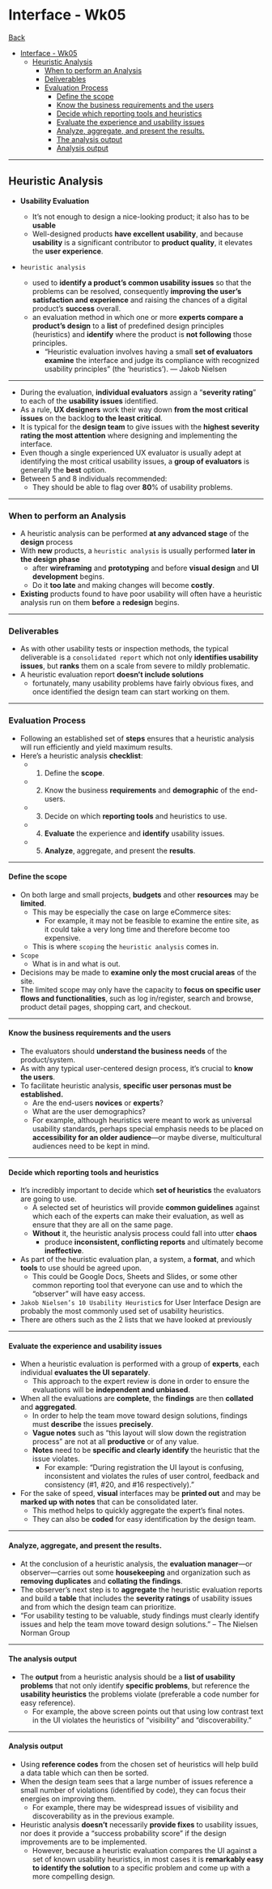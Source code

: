 # Interface - Wk05

[Back](../../interface.md)

- [Interface - Wk05](#interface---wk05)
  - [Heuristic Analysis](#heuristic-analysis)
    - [When to perform an Analysis](#when-to-perform-an-analysis)
    - [Deliverables](#deliverables)
    - [Evaluation Process](#evaluation-process)
      - [Define the scope](#define-the-scope)
      - [Know the business requirements and the users](#know-the-business-requirements-and-the-users)
      - [Decide which reporting tools and heuristics](#decide-which-reporting-tools-and-heuristics)
      - [Evaluate the experience and usability issues](#evaluate-the-experience-and-usability-issues)
      - [Analyze, aggregate, and present the results.](#analyze-aggregate-and-present-the-results)
      - [The analysis output](#the-analysis-output)
      - [Analysis output](#analysis-output)

---

## Heuristic Analysis

- **Usability Evaluation**

  - It’s not enough to design a nice-looking product; it also has to be **usable**
  - Well-designed products **have excellent usability**, and because **usability** is a significant contributor to **product quality**, it elevates the **user experience**.

- `heuristic analysis`
  - used to **identify a product’s common usability issues** so that the problems can be resolved, consequently **improving the user’s satisfaction and experience** and raising the chances of a digital product’s **success** overall.
  - an evaluation method in which one or more **experts compare a product’s design** to a **list** of predefined design principles (heuristics) and **identify** where the product is **not following** those principles.
    - “Heuristic evaluation involves having a small **set of evaluators examine** the interface and judge its compliance with recognized usability principles” (the ‘heuristics’). — Jakob Nielsen

---

- During the evaluation, **individual evaluators** assign a “**severity rating**” to each of the **usability issues** identified.
- As a rule, **UX designers** work their way down **from the most critical issues** on the backlog **to the least critical**.
- It is typical for the **design team** to give issues with the **highest severity rating the most attention** where designing and implementing the interface.
- Even though a single experienced UX evaluator is usually adept at identifying the most critical usability issues, a **group of evaluators** is generally the **best** option.
- Between 5 and 8 individuals recommended:
  - They should be able to flag over **80**% of usability problems.

---

### When to perform an Analysis

- A heuristic analysis can be performed **at any advanced stage** of the **design** process
- With **new** products, a `heuristic analysis` is usually performed **later in the design phase**
  - after **wireframing** and **prototyping** and before **visual design** and **UI development** begins.
  - Do it **too late** and making changes will become **costly**.
- **Existing** products found to have poor usability will often have a heuristic analysis run on them **before** a **redesign** begins.

---

### Deliverables

- As with other usability tests or inspection methods, the typical deliverable is a `consolidated report` which not only **identifies usability issues**, but **ranks** them on a scale from severe to mildly problematic.
- A heuristic evaluation report **doesn’t include solutions**
  - fortunately, many usability problems have fairly obvious fixes, and once identified the design team can start working on them.

---

### Evaluation Process

- Following an established set of **steps** ensures that a heuristic analysis will run efficiently and yield maximum results.
- Here’s a heuristic analysis **checklist**:
  - 1. Define the **scope**.
  - 2. Know the business **requirements** and **demographic** of the end-users.
  - 3. Decide on which **reporting tools** and heuristics to use.
  - 4. **Evaluate** the experience and **identify** usability issues.
  - 5. **Analyze**, aggregate, and present the **results**.

---

#### Define the scope

- On both large and small projects, **budgets** and other **resources** may be **limited**.
  - This may be especially the case on large eCommerce sites:
    - For example, it may not be feasible to examine the entire site, as it could take a very long time and therefore become too expensive.
  - This is where `scoping` the `heuristic analysis` comes in.
- `Scope`
  - What is in and what is out.
- Decisions may be made to **examine only the most crucial areas** of the site.
- The limited scope may only have the capacity to **focus on specific user flows and functionalities**, such as log in/register, search and browse, product detail pages, shopping cart, and checkout.

---

#### Know the business requirements and the users

- The evaluators should **understand the business needs** of the product/system.
- As with any typical user-centered design process, it’s crucial to **know the users**.
- To facilitate heuristic analysis, **specific user personas must be established.**
  - Are the end-users **novices** or **experts**?
  - What are the user demographics?
  - For example, although heuristics were meant to work as universal usability standards, perhaps special emphasis needs to be placed on **accessibility for an older audience**—or maybe diverse, multicultural audiences need to be kept in mind.

---

#### Decide which reporting tools and heuristics

- It’s incredibly important to decide which **set of heuristics** the evaluators are going to use.
  - A selected set of heuristics will provide **common guidelines** against which each of the experts can make their evaluation, as well as ensure that they are all on the same page.
  - **Without** it, the heuristic analysis process could fall into utter **chaos**
    - produce **inconsistent, conflicting reports** and ultimately become **ineffective**.
- As part of the heuristic evaluation plan, a system, a **format**, and which **tools** to use should be agreed upon.
  - This could be Google Docs, Sheets and Slides, or some other common reporting tool that everyone can use and to which the “observer” will have easy access.
- `Jakob Nielsen’s 10 Usability Heuristic`s for User Interface Design are probably the most commonly used set of usability heuristics.
- There are others such as the 2 lists that we have looked at previously

---

#### Evaluate the experience and usability issues

- When a heuristic evaluation is performed with a group of **experts**, each individual **evaluates the UI separately**.
  - This approach to the expert review is done in order to ensure the evaluations will be **independent and unbiased**.
- When all the evaluations are **complete**, the **findings** are then **collated** and **aggregated**.
  - In order to help the team move toward design solutions, findings must **describe** the issues **precisely**.
  - **Vague notes** such as “this layout will slow down the registration process” are not at all **productive** or of any value.
  - **Notes** need to be **specific and clearly identify** the heuristic that the issue violates.
    - For example: “During registration the UI layout is confusing, inconsistent and violates the rules of user control, feedback and consistency (#1, #20, and #16 respectively).”
- For the sake of speed, **visual** interfaces may be **printed out** and may be **marked up with notes** that can be consolidated later.
  - This method helps to quickly aggregate the expert’s final notes.
  - They can also be **coded** for easy identification by the design team.

---

#### Analyze, aggregate, and present the results.

- At the conclusion of a heuristic analysis, the **evaluation manager**—or observer—carries out some **housekeeping** and organization such as **removing duplicates** and **collating the findings**.
- The observer’s next step is to **aggregate** the heuristic evaluation reports and build a **table** that includes the **severity ratings** of usability issues and from which the design team can prioritize.
- “For usability testing to be valuable, study findings must clearly identify issues and help the team move toward design solutions.” – The Nielsen Norman Group

---

#### The analysis output

- The **output** from a heuristic analysis should be a **list of usability problems** that not only identify **specific problems**, but reference the **usability heuristics** the problems violate (preferable a code number for easy reference).
  - For example, the above screen points out that using low contrast text in the UI violates the heuristics of “visibility” and “discoverability.”

---

#### Analysis output

- Using **reference codes** from the chosen set of heuristics will help build a data table which can then be sorted.
- When the design team sees that a large number of issues reference a small number of violations (identified by code), they can focus their energies on improving them.
  - For example, there may be widespread issues of visibility and discoverability as in the previous example.
- Heuristic analysis **doesn’t** necessarily **provide fixes** to usability issues, nor does it provide a “success probability score” if the design improvements are to be implemented.
  - However, because a heuristic evaluation compares the UI against a set of known usability heuristics, in most cases it is **remarkably easy to identify the solution** to a specific problem and come up with a more compelling design.
